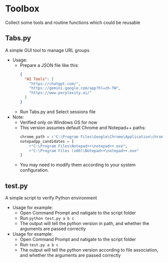 # Toolbox
Collect some tools and routine functions which could be reusable


## Tabs.py
A simple GUI tool to manage URL groups
- Usage:
    - Prepare a JSON file like this:
      ```json
      {
        "AI Tools": [
          "https://chatgpt.com/",
          "https://gemini.google.com/app?hl=zh-TW",
          "https://www.perplexity.ai/"
        ]
      }
      ```
    - Run Tabs.py and Select sessions file
- Note:
    - Verified only on Windows OS for now
    - This version assumes default Chrome and Notepad++ paths:
      ```python
      chrome_path = r'C:\Program Files\Google\Chrome\Application\chrome.exe'
      notepadpp_candidates = [
          r"C:\Program Files\Notepad++\notepad++.exe",
          r"C:\Program Files (x86)\Notepad++\notepad++.exe"
      ]
      ```
    - You may need to modify them according to your system configuration.


## test.py
A simple script to verify Python environment
- Usage for example:
    - Open Command Prompt and natigate to the script folder
    - Run `python test.py a b c`
    - The output will tell the python version in path, and whether the arguments are passed correctly
- Usage for example:
    - Open Command Prompt and natigate to the script folder
    - Run `test.py a b c`
    - The output will tell the python version according to file association, and whether the arguments are passed correctly
